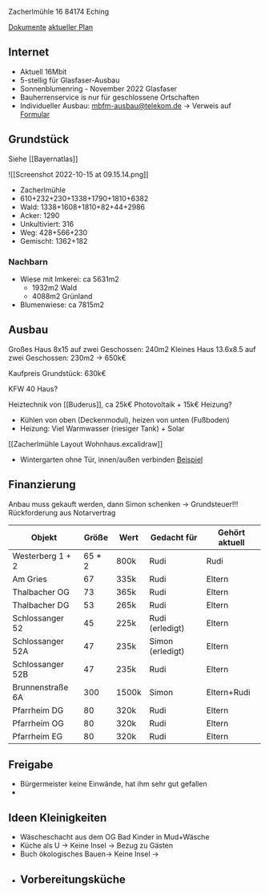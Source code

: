 Zacherlmühle 16
84174 Eching

[Dokumente](https://drive.google.com/drive/folders/15aoW2O1ScdOk10A4k2UYI34iXdmi9apY)
[aktueller Plan](https://drive.google.com/file/d/1vOzhOfgO_emkbE0KbI07kUZtxyB0Tina/view?usp=drivesdk)

## Internet

* Aktuell 16Mbit
* 5-stellig für Glasfaser-Ausbau
* Sonnenblumenring - November 2022 Glasfaser
* Bauherrenservice is nur für geschlossene Ortschaften
* Individueller Ausbau: mbfm-ausbau@telekom.de -> Verweis auf [Formular](https://www.telekom.de/netz/glasfaser/mehr-breitband-fuer-mich)


## Grundstück
Siehe [[Bayernatlas]]

![[Screenshot 2022-10-15 at 09.15.14.png]]
- Zacherlmühle
- 610+232+230+1338+1790+1810+6382
- Wald: 1338+1608+1810+82+44+2986
- Acker: 1290
- Unkultiviert: 316
- Weg: 428+566+230
- Gemischt: 1362+182


### Nachbarn
- Wiese mit Imkerei: ca 5631m2
	- 1932m2 Wald
	- 4088m2 Grünland
- Blumenwiese: ca 7815m2


## Ausbau
Großes Haus 8x15 auf zwei Geschossen: 240m2
Kleines Haus 13.6x8.5 auf zwei Geschossen: 230m2
-> 650k€

Kaufpreis Grundstück: 630k€

KFW 40 Haus?

Heiztechnik von [[Buderus]], ca 25k€ Photovoltaik + 15k€ Heizung?

- Kühlen von oben (Deckenmodul), heizen von unten (Fußboden)
- Heizung: Viel Warmwasser (riesiger Tank) + Solar

[[Zacherlmühle Layout Wohnhaus.excalidraw]]

- Wintergarten ohne Tür, innen/außen verbinden [Beispiel](https://www.ideencenter-dortmund.de/terrassenueberdachung/markenhersteller-solarlux/wintergarten.html)

## Finanzierung
Anbau muss gekauft werden, dann Simon schenken -> Grundsteuer!!! Rückforderung aus Notarvertrag

| Objekt           | Größe  | Wert  | Gedacht für      | Gehört aktuell |
| ---------------- | ------ | ----- | ---------------- | -------------- |
| Westerberg 1 + 2 | 65 * 2 | 800k  | Rudi             | Rudi           |
| Am Gries         | 67     | 335k  | Rudi             | Eltern         |
| Thalbacher OG    | 73     | 365k  | Rudi             | Eltern         |
| Thalbacher DG    | 53     | 265k  | Rudi             | Eltern         |
| Schlossanger 52  | 45     | 225k  | Rudi (erledigt)  | Eltern         |
| Schlossanger 52A | 47     | 235k  | Simon (erledigt) | Eltern         |
| Schlossanger 52B | 47     | 235k  | Rudi             | Eltern         |
| Brunnenstraße 6A | 300    | 1500k | Simon            | Eltern+Rudi    |
| Pfarrheim DG     | 80     | 320k  | Rudi             | Eltern         |
| Pfarrheim OG     | 80     | 320k  | Rudi             | Eltern         |
| Pfarrheim EG     | 80     | 320k  | Rudi             | Eltern         |


## Freigabe
- Bürgermeister keine Einwände, hat ihm sehr gut gefallen
- 

## Ideen Kleinigkeiten
- Wäscheschacht aus dem OG Bad Kinder in Mud+Wäsche
- Küche als U -> Keine Insel -> Bezug zu Gästen
- Buch ökologisches Bauen-> Keine Insel -> 
- Vorbereitungsküche
	- 